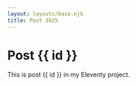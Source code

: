 ```yaml
---
layout: layouts/base.njk
title: Post 3925
---
```


# Post {{ id }}

This is post {{ id }} in my Eleventy project.
